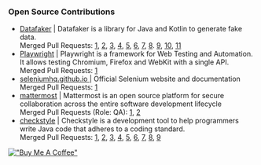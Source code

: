 ### Open Source Contributions
- [Datafaker](https://github.com/datafaker-net/datafaker) | Datafaker is a library for Java and Kotlin to generate fake data.<br />
  Merged Pull Requests: [1](https://github.com/datafaker-net/datafaker/pull/155), [2](https://github.com/datafaker-net/datafaker/pull/156), [3](https://github.com/datafaker-net/datafaker/pull/165), [4](https://github.com/datafaker-net/datafaker/pull/170), [5](https://github.com/datafaker-net/datafaker/pull/171), [6](https://github.com/datafaker-net/datafaker/pull/191), [7](https://github.com/datafaker-net/datafaker/pull/194), [8](https://github.com/datafaker-net/datafaker/pull/197). [9](https://github.com/datafaker-net/datafaker/pull/204), [10](https://github.com/datafaker-net/datafaker/pull/208), [11](https://github.com/datafaker-net/datafaker/pull/209)
- [Playwright](https://github.com/microsoft/playwright) | Playwright is a framework for Web Testing and Automation. It allows testing Chromium, Firefox and WebKit with a single API. <br />
Merged Pull Requests: [1](https://github.com/microsoft/playwright/pull/26537)
- [seleniumhq.github.io ](https://github.com/SeleniumHQ/seleniumhq.github.io) | Official Selenium website and documentation <br />
Merged Pull Requests: [1](https://github.com/SeleniumHQ/seleniumhq.github.io/pull/1458)
- [mattermost](https://github.com/mattermost/mattermost) | Mattermost is an open source platform for secure collaboration across the entire software development lifecycle <br /> 
Merged Pull Requests (Role: QA): [1](https://github.com/mattermost/mattermost/pull/24747), [2](https://github.com/mattermost/mattermost/pull/24847)
- [checkstyle](https://github.com/checkstyle/checkstyle) | Checkstyle is a development tool to help programmers write Java code that adheres to a coding standard. <br />
Merged Pull Requests: [1](https://github.com/checkstyle/checkstyle/pull/14309), [2](https://github.com/checkstyle/checkstyle/pull/14311), [3](https://github.com/checkstyle/checkstyle/pull/14323), [4](https://github.com/checkstyle/checkstyle/pull/14350), [5](https://github.com/checkstyle/checkstyle/pull/14354), [6](https://github.com/checkstyle/checkstyle/pull/14355), [7](https://github.com/checkstyle/checkstyle/pull/14411), [8](https://github.com/checkstyle/checkstyle/pull/14438), [9](https://github.com/checkstyle/checkstyle/pull/14470)

[!["Buy Me A Coffee"](https://www.buymeacoffee.com/assets/img/custom_images/orange_img.png)](https://www.buymeacoffee.com/tahanima)
